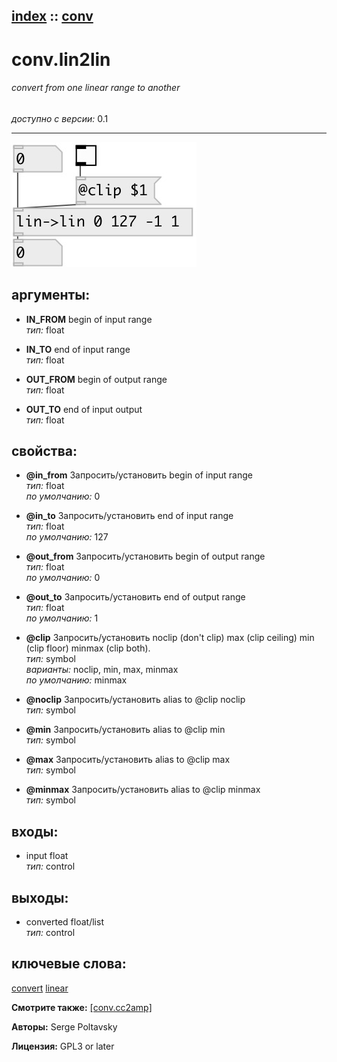 [index](index.html) :: [conv](category_conv.html)
---

# conv.lin2lin

###### convert from one linear range to another

*доступно с версии:* 0.1

---




[![example](../examples/img/conv.lin2lin.jpg)](../examples/pd/conv.lin2lin.pd)



## аргументы:

* **IN_FROM**
begin of input range<br>
_тип:_ float<br>

* **IN_TO**
end of input range<br>
_тип:_ float<br>

* **OUT_FROM**
begin of output range<br>
_тип:_ float<br>

* **OUT_TO**
end of input output<br>
_тип:_ float<br>





## свойства:

* **@in_from** 
Запросить/установить begin of input range<br>
_тип:_ float<br>
_по умолчанию:_ 0<br>

* **@in_to** 
Запросить/установить end of input range<br>
_тип:_ float<br>
_по умолчанию:_ 127<br>

* **@out_from** 
Запросить/установить begin of output range<br>
_тип:_ float<br>
_по умолчанию:_ 0<br>

* **@out_to** 
Запросить/установить end of output range<br>
_тип:_ float<br>
_по умолчанию:_ 1<br>

* **@clip** 
Запросить/установить noclip (don&#39;t clip) max (clip ceiling) min (clip floor) minmax (clip both).<br>
_тип:_ symbol<br>
_варианты:_ noclip, min, max, minmax<br>
_по умолчанию:_ minmax<br>

* **@noclip** 
Запросить/установить alias to @clip noclip<br>
_тип:_ symbol<br>

* **@min** 
Запросить/установить alias to @clip min<br>
_тип:_ symbol<br>

* **@max** 
Запросить/установить alias to @clip max<br>
_тип:_ symbol<br>

* **@minmax** 
Запросить/установить alias to @clip minmax<br>
_тип:_ symbol<br>



## входы:

* input float<br>
_тип:_ control



## выходы:

* converted float/list<br>
_тип:_ control



## ключевые слова:

[convert](keywords/convert.html)
[linear](keywords/linear.html)



**Смотрите также:**
[\[conv.cc2amp\]](conv.cc2amp.html)




**Авторы:** Serge Poltavsky




**Лицензия:** GPL3 or later





